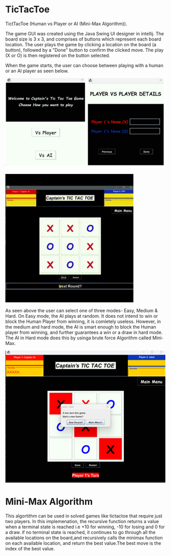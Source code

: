 # TicTacToe
TictTacToe (Human vs Player or AI (Mini-Max Algorithm)).

The game GUI was created using the Java Swing UI designer in intellij. The board size is 3 x 3, and comprises of buttons which represent each board location. The user plays the game by clicking a location on the board (a button), followed by a "Done" button to confirm the clicked move. The play (X or O) is then registered on the button selected. 

When the game starts, the user can choose between playing with a human or an AI player as seen below. 


<p float="left">
 <img src="src/main/java/com/captainnigeria/tictactoe/Game Snapshots/16_11_2022 16_40_38.png"  style="width:500px ; height:400x">

</p>



<img src="src/main/java/com/captainnigeria/tictactoe/Game Snapshots/Untitled video - Made with Clipchamp.gif" style=" width:400px ; height:300x">

As seen above the user can select one of three modes- Easy, Medium & Hard. On Easy mode, the AI plays at random. It does not intend to win or block the Human Player from winning, it is comletely useless. However, in the medium and hard mode, the AI is smart enough to block the Human player from winning, and further guarantees a win or a draw in hard mode. The AI in Hard mode does this by usinga brute force Algorithm called Mini-Max.



 <img src="src/main/java/com/captainnigeria/tictactoe/Game Snapshots/Screenshot 2022-11-17 232715.png" style="width:500px ; height:400x">


# Mini-Max Algorithm 

This algortithm can be used in solved games like tictactoe that require just two players. In this implemenation, the recursive function returns a value when a terminal state is reached i.e  +10 for winning, -10 for losing and 0 for a draw. if no terminal state is reached, it continues to go through all the available locations on the board,and  recursively calls the minimax function on each available location, and return the best value.The best move is the index of the best value. 
